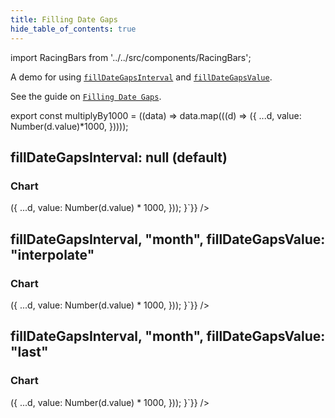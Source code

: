 ```yaml
---
title: Filling Date Gaps
hide_table_of_contents: true
---
```


import RacingBars from '../../src/components/RacingBars';

A demo for using [`fillDateGapsInterval`](../documentation/options.md#filldategapsinterval) and [`fillDateGapsValue`](../documentation/options.md#filldategapsvalue).

See the guide on [`Filling Date Gaps`](../guides/fill-date-gaps.md).

<!--truncate-->

<!-- prettier-ignore-start -->

export const multiplyBy1000 = ((data) => data.map(((d) => ({
  ...d,
value: Number(d.value)*1000,
}))));

<!-- prettier-ignore-end -->

## fillDateGapsInterval: null (default)

### Chart

<div className="gallery">
  <RacingBars
    dataUrl="/data/population.csv"
    dataType="csv"
    fillDateGapsInterval={null}
    dataTransform={multiplyBy1000}
    dynamicProps={{dataTransform: `function multiplyBy1000(data) {
  return data.map((d) => ({
    ...d,
    value: Number(d.value) * 1000,
  }));
}`}}
  />
</div>

## fillDateGapsInterval, "month", fillDateGapsValue: "interpolate"

### Chart

<div className="gallery">
  <RacingBars
    dataUrl="/data/population.csv"
    dataType="csv"
    fillDateGapsInterval="month"
    fillDateGapsValue="interpolate"
    dataTransform={multiplyBy1000}
    dynamicProps={{dataTransform: `function multiplyBy1000(data) {
  return data.map((d) => ({
    ...d,
    value: Number(d.value) * 1000,
  }));
}`}}
  />
</div>

## fillDateGapsInterval, "month", fillDateGapsValue: "last"

### Chart

<div className="gallery">
  <RacingBars
    dataUrl="/data/population.csv"
    dataType="csv"
    fillDateGapsInterval="month"
    fillDateGapsValue="last"
    dataTransform={multiplyBy1000}
    dynamicProps={{dataTransform: `function multiplyBy1000(data) {
  return data.map((d) => ({
    ...d,
    value: Number(d.value) * 1000,
  }));
}`}}
  />
</div>
